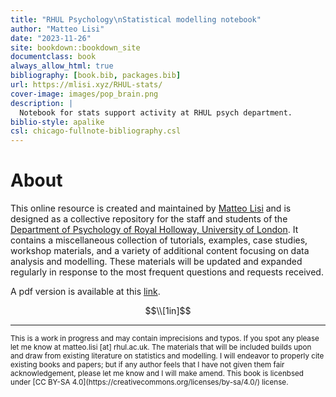 ```yaml
--- 
title: "RHUL Psychology\nStatistical modelling notebook"
author: "Matteo Lisi"
date: "2023-11-26"
site: bookdown::bookdown_site
documentclass: book
always_allow_html: true
bibliography: [book.bib, packages.bib]
url: https://mlisi.xyz/RHUL-stats/
cover-image: images/pop_brain.png
description: |
  Notebook for stats support activity at RHUL psych department.
biblio-style: apalike
csl: chicago-fullnote-bibliography.csl
---
```


# About

This online resource is created and maintained by [Matteo Lisi](https://mlisi.xyz/) and is designed as a collective repository for the staff and students of the [Department of Psychology of Royal Holloway, University of London](https://www.royalholloway.ac.uk/research-and-teaching/departments-and-schools/psychology/). It contains a miscellaneous collection of tutorials, examples, case studies, workshop materials, and a variety of additional content focusing on data analysis and modelling. These materials will be updated and expanded regularly in response to the most frequent questions and requests received.

A pdf version is available at this [link](https://raw.githubusercontent.com/mattelisi/RHUL-stats/main/RHUL-stats-notebook.pdf).

$$\\[1in]$$

---

<sub>
This is a work in progress and may contain imprecisions and typos. If you spot any please let me know at matteo.lisi [at] rhul.ac.uk.
The materials that will be included builds upon and draw from existing literature on statistics and modelling. I will endeavor to properly cite existing books and papers; but if any author feels that I have not given them fair acknowledgement, please let me know and I will make amend. This book is licenbsed under [CC BY-SA 4.0](https://creativecommons.org/licenses/by-sa/4.0/) license.
</sub>





